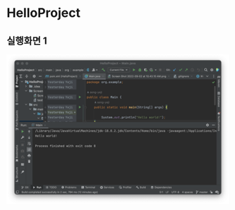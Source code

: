 # HelloProject


## 실행화면 1
![01-01](https://github.com/YYYEJI/HelloProject/blob/master/Screenshots/Screen%20Shot%202022-09-03%20at%205.50.07%20PM.png?raw=true)
